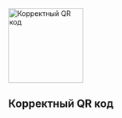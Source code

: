  <html lang="en">
 
 </head>
 
 <body class="red">
 
 <div class="container h-100">
 
 <div class="row align-items-center h-100">
 
 <div class="col-md-12 py-4 px-4">
 
 <img src="https://qr-code.rbmf.ru/yes.svg" width="150" height="150" alt="Корректный QR код">
 
 <h2 class="py-4">Корректный QR код</h2>
 
 </div>
 
 </div>
 
 </body>
 
 </html>
